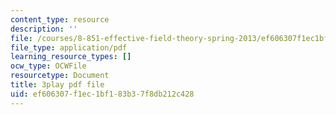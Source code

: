 ```yaml
---
content_type: resource
description: ''
file: /courses/8-851-effective-field-theory-spring-2013/ef606307f1ec1bf183b37f8db212c428_zd9aU90WzV8.pdf
file_type: application/pdf
learning_resource_types: []
ocw_type: OCWFile
resourcetype: Document
title: 3play pdf file
uid: ef606307-f1ec-1bf1-83b3-7f8db212c428
---
```

